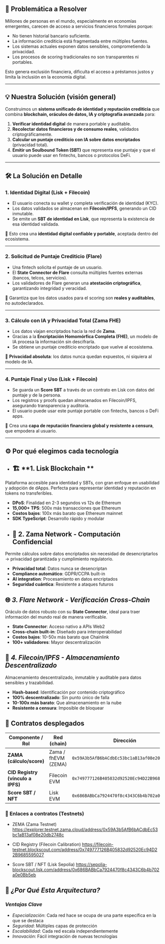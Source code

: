 ## 🚨 **Problemática a Resolver**

Millones de personas en el mundo, especialmente en economías emergentes, carecen de acceso a servicios financieros formales porque:

* No tienen historial bancario suficiente.
* La información crediticia está fragmentada entre múltiples fuentes.
* Los sistemas actuales exponen datos sensibles, comprometiendo la privacidad.
* Los procesos de scoring tradicionales no son transparentes ni portables.

Esto genera exclusión financiera, dificulta el acceso a préstamos justos y limita la inclusión en la economía digital.

---

## 💡 **Nuestra Solución (visión general)**

Construimos un **sistema unificado de identidad y reputación crediticia** que combina **blockchain, oráculos de datos, IA y criptografía avanzada** para:

1. **Verificar identidad digital** de manera portable y auditable.
2. **Recolectar datos financieros y de consumo reales**, validados criptográficamente.
3. **Calcular un puntaje crediticio con IA sobre datos encriptados** (privacidad total).
4. **Emitir un Soulbound Token (SBT)** que representa ese puntaje y que el usuario puede usar en fintechs, bancos o protocolos DeFi.

---

## 🛠️ **La Solución en Detalle**

### **1. Identidad Digital (Lisk + Filecoin)**

* El usuario conecta su wallet y completa verificación de identidad (KYC).
* Los datos validados se almacenan en **Filecoin/IPFS**, generando un CID inmutable.
* Se emite un **SBT de identidad en Lisk**, que representa la existencia de esa identidad validada.

📌 Esto crea una **identidad digital confiable y portable**, aceptada dentro del ecosistema.

---

### **2. Solicitud de Puntaje Crediticio (Flare)**

* Una fintech solicita el puntaje de un usuario.
* El **State Connector de Flare** consulta múltiples fuentes externas (bancos, telcos, servicios).
* Los validadores de Flare generan una **atestación criptográfica**, garantizando integridad y veracidad.

📌 Garantiza que los datos usados para el scoring son **reales y auditables**, no autodeclarados.

---

### **3. Cálculo con IA y Privacidad Total (Zama FHE)**

* Los datos viajan encriptados hacia la red de **Zama**.
* Gracias a la **Encriptación Homomórfica Completa (FHE)**, un modelo de IA procesa la información sin descifrarla.
* Se obtiene un puntaje crediticio encriptado que vuelve al ecosistema.

📌 **Privacidad absoluta**: los datos nunca quedan expuestos, ni siquiera al modelo de IA.

---

### **4. Puntaje Final y Uso (Lisk + Filecoin)**

* Se guarda un **Score SBT** a través de un contrato en Lisk con datos del puntaje y de la persona.
* Los registros y proofs quedan almacenados en Filecoin/IPFS, asegurando transparencia y auditoría.
* El usuario puede usar este puntaje portable con fintechs, bancos o DeFi apps.

📌 Crea una **capa de reputación financiera global y resistente a censura**, que empodera al usuario.

---


## ⚙️ **Por qué elegimos cada tecnología**

* ## 🏗️ **1. Lisk Blockchain **
Plataforma accesible para identidad y SBTs, con gran enfoque en usabilidad y adopción de dApps. Perfecta para representar identidad y reputación en tokens no transferibles.

- **DPoS**: Finalidad en 2-3 segundos vs 12s de Ethereum
- **15,000+ TPS**: 500x más transacciones que Ethereum
- **Costos bajos**: 100x más barato que Ethereum mainnet
- **SDK TypeScript**: Desarrollo rápido y modular

* ## 🔐 **2. Zama Network - Computación Confidencial**
Permite cálculos sobre datos encriptados sin necesidad de desencriptarlos → privacidad garantizada y cumplimiento regulatorio.

- **Privacidad total**: Datos nunca se desencriptan
- **Compliance automático**: GDPR/CCPA built-in
- **AI integration**: Procesamiento en datos encriptados
- **Seguridad cuántica**: Resistente a ataques futuros
  
## 🌐 *3. Flare Network - Verificación Cross-Chain*
Oráculo de datos robusto con su **State Connector**, ideal para traer información del mundo real de manera verificable.

- **State Connector**: Acceso nativo a APIs Web2
- **Cross-chain built-in**: Diseñado para interoperabilidad
- **Costos bajos**: 10-50x más barato que Chainlink
- **100+ validadores**: Mayor descentralización

## 📁 *4. Filecoin/IPFS - Almacenamiento Descentralizado*
Almacenamiento descentralizado, inmutable y auditable para datos sensibles y trazabilidad.

- **Hash-based**: Identificación por contenido criptográfico
- **100% descentralizado**: Sin punto único de falla
- **10-100x más barato**: Que almacenamiento en la nube
- **Resistente a censura**: Imposible de bloquear

## 📜 Contratos desplegados

| Componente / Rol                     | Red (chain)              | Dirección |
|-------------------------------------|--------------------------|-----------|
| **ZAMA (cálculo/score)**            | Zama / fhEVM (ZEMA)      | `0x59A3b5AfB6bACdbEc53bc1aB13af08e20db2748c` |
| **CID Registry (vínculo a IPFS)**   | Filecoin EVM             | `0x749777126B405832d92520Ec94D22B9685595027` |
| **Score SBT / NFT**                 | Lisk EVM                 | `0x686BABbCa7924470f8c4343C6b4b702a0e0Bb5eb` |

### 🔗 Enlaces a contratos (Testnets)

- ZEMA (Zama Testnet)
  https://explorer.testnet.zama.cloud/address/0x59A3b5AfB6bACdbEc53bc1aB13af08e20db2748c

- CID Registry (Filecoin Calibration)
  https://filecoin-testnet.blockscout.com/address/0x749777126B405832d92520Ec94D22B9685595027

- Score SBT / NFT (Lisk Sepolia)
  https://sepolia-blockscout.lisk.com/address/0x686BABbCa7924470f8c4343C6b4b702a0e0Bb5eb


## 🎯 *¿Por Qué Esta Arquitectura?*

### *Ventajas Clave*
- *Especialización*: Cada red hace se ocupa de una parte específica en la que se destaca
- *Seguridad*: Múltiples capas de protección
- *Escalabilidad*: Cada red escala independientemente
- *Innovación*: Fácil integración de nuevas tecnologías

